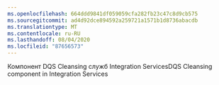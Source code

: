 ```yaml
---
ms.openlocfilehash: 664ddd9841df059059cfa282fb23c47c8d9cb575
ms.sourcegitcommit: ad4d92dce894592a259721a1571b1d8736abacdb
ms.translationtype: MT
ms.contentlocale: ru-RU
ms.lasthandoff: 08/04/2020
ms.locfileid: "87656573"
---
```

<span data-ttu-id="4bc62-101">Компонент DQS Cleansing служб Integration Services</span><span class="sxs-lookup"><span data-stu-id="4bc62-101">DQS Cleansing component in Integration Services</span></span>
